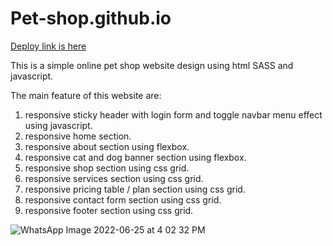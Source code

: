 # Pet-shop.github.io

[Deploy link is here](https://jaya-paliwal.github.io/Pet-shop.github.io/)

This is a simple online pet shop website design using html SASS and javascript.

The main feature of this website are:
1. responsive sticky header with login form and toggle navbar menu effect using javascript.
2. responsive home section.
3. responsive about section using flexbox.
4. responsive cat and dog banner section using flexbox.
5. responsive shop section using css grid.
6. responsive services section using css grid.
7. responsive pricing table / plan section using css grid.
8. responsive contact form section using css grid.
9. responsive footer section using css grid.



![WhatsApp Image 2022-06-25 at 4 02 32 PM](https://user-images.githubusercontent.com/91379324/175769803-f4825905-5c51-493a-a35f-9fa589e4db62.jpeg)
